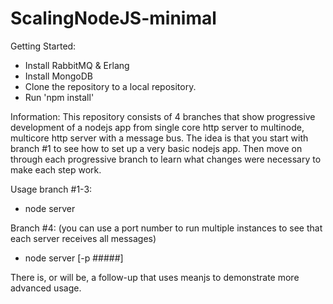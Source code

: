 ScalingNodeJS-minimal
=====================

Getting Started:
- Install RabbitMQ & Erlang
- Install MongoDB
- Clone the repository to a local repository.
- Run 'npm install'

Information:
This repository consists of 4 branches that show progressive development of a nodejs app from single core http server to multinode, multicore http server with a message bus. The idea is that you start with branch #1 to see how to set up a very basic nodejs app. Then move on through each progressive branch to learn what changes were necessary to make each step work. 

Usage branch #1-3:
- node server

Branch #4: (you can use a port number to run multiple instances to see that each server receives all messages)
- node server [-p #####]


There is, or will be, a follow-up that uses meanjs to demonstrate more advanced usage.
